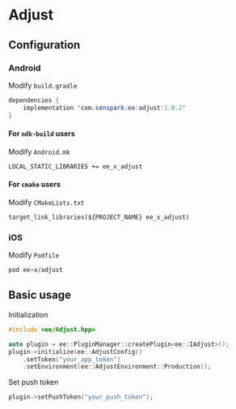 # Adjust
## Configuration
### Android
Modify `build.gradle`
```java
dependencies {
    implementation 'com.senspark.ee:adjust:1.0.2'
}
```

#### For `ndk-build` users
Modify `Android.mk`
```
LOCAL_STATIC_LIBRARIES += ee_x_adjust
```

#### For `cmake` users
Modify `CMakeLists.txt`
```
target_link_libraries(${PROJECT_NAME} ee_x_adjust)
```
### iOS
Modify `Podfile`
```ruby
pod ee-x/adjust
```

## Basic usage
Initialization
```cpp
#include <ee/Adjust.hpp>

auto plugin = ee::PluginManager::createPlugin<ee::IAdjust>();
plugin->initialize(ee::AdjustConfig()
    .setToken("your_app_token")
    .setEnvironment(ee::AdjustEnvironment::Production));
```

Set push token
```cpp
plugin->setPushToken("your_push_token");
```